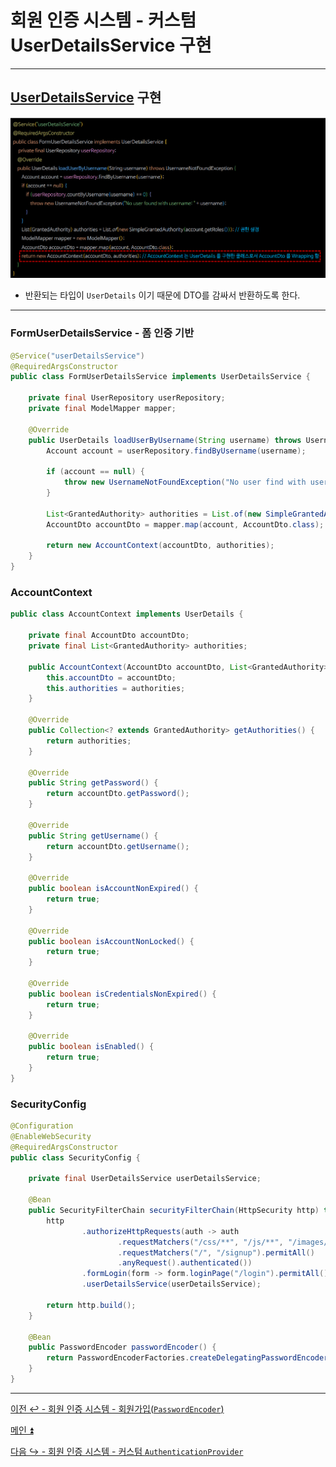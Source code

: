 # 회원 인증 시스템 - 커스텀 UserDetailsService 구현

---

## [UserDetailsService](https://github.com/genesis12345678/TIL/blob/main/Spring/security/AuthenticationArchitecture/UserDetailsService.md) 구현

![img.png](img.png)

- 반환되는 타입이 `UserDetails` 이기 때문에 DTO를 감싸서 반환하도록 한다.

---

### FormUserDetailsService - 폼 인증 기반

```java
@Service("userDetailsService")
@RequiredArgsConstructor
public class FormUserDetailsService implements UserDetailsService {

    private final UserRepository userRepository;
    private final ModelMapper mapper;

    @Override
    public UserDetails loadUserByUsername(String username) throws UsernameNotFoundException {
        Account account = userRepository.findByUsername(username);

        if (account == null) {
            throw new UsernameNotFoundException("No user find with username" + username);
        }

        List<GrantedAuthority> authorities = List.of(new SimpleGrantedAuthority(account.getRoles()));
        AccountDto accountDto = mapper.map(account, AccountDto.class);

        return new AccountContext(accountDto, authorities);
    }
}
```

### AccountContext

```java
public class AccountContext implements UserDetails {

    private final AccountDto accountDto;
    private final List<GrantedAuthority> authorities;

    public AccountContext(AccountDto accountDto, List<GrantedAuthority> authorities) {
        this.accountDto = accountDto;
        this.authorities = authorities;
    }

    @Override
    public Collection<? extends GrantedAuthority> getAuthorities() {
        return authorities;
    }

    @Override
    public String getPassword() {
        return accountDto.getPassword();
    }

    @Override
    public String getUsername() {
        return accountDto.getUsername();
    }

    @Override
    public boolean isAccountNonExpired() {
        return true;
    }

    @Override
    public boolean isAccountNonLocked() {
        return true;
    }

    @Override
    public boolean isCredentialsNonExpired() {
        return true;
    }

    @Override
    public boolean isEnabled() {
        return true;
    }
}
```

### SecurityConfig

```java
@Configuration
@EnableWebSecurity
@RequiredArgsConstructor
public class SecurityConfig {

    private final UserDetailsService userDetailsService;

    @Bean
    public SecurityFilterChain securityFilterChain(HttpSecurity http) throws Exception {
        http
                .authorizeHttpRequests(auth -> auth
                        .requestMatchers("/css/**", "/js/**", "/images/**", "/webjars/**", "/favicon.*", "/*/icon-*").permitAll() //정적 자원 관리
                        .requestMatchers("/", "/signup").permitAll()
                        .anyRequest().authenticated())
                .formLogin(form -> form.loginPage("/login").permitAll()) //커스텀 로그인 페이지
                .userDetailsService(userDetailsService);

        return http.build();
    }

    @Bean
    public PasswordEncoder passwordEncoder() {
        return PasswordEncoderFactories.createDelegatingPasswordEncoder();
    }
}
```

---

[이전 ↩️ - 회원 인증 시스템 - 회원가입(`PasswordEncoder`)]()

[메인 ⏫](https://github.com/genesis12345678/TIL/blob/main/Spring/security/main.md)

[다음 ↪️ - 회원 인증 시스템 - 커스텀 `AuthenticationProvider`]()